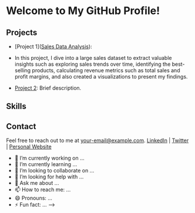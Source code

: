 # Welcome to My GitHub Profile!

## Projects
- [Project 1]([Sales Data Analysis](https://github.com/Mr-Ayeh/Sales_Data_Analysis)):
- In this project, I dive into a large sales dataset to extract valuable insights such as exploring sales trends over time, identifying the best-selling products, calculating revenue metrics such as total sales and profit margins, and also created a visualizations to present my findings.
  
- [Project 2](link-to-project-2): Brief description.

## Skills


## Contact
Feel free to reach out to me at [your-email@example.com](mailto:your-email@example.com).
[LinkedIn](https://www.linkedin.com/in/yourusername) | [Twitter](https://twitter.com/yourusername) | [Personal Website](https://www.yourwebsite.com)



- 🔭 I’m currently working on ...
- 🌱 I’m currently learning ...
- 👯 I’m looking to collaborate on ...
- 🤔 I’m looking for help with ...
- 💬 Ask me about ...
- 📫 How to reach me: ...
- 😄 Pronouns: ...
- ⚡ Fun fact: ...
-->
